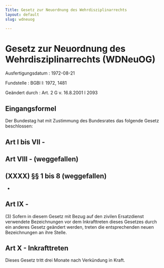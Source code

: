```yaml
---
Title: Gesetz zur Neuordnung des Wehrdisziplinarrechts
layout: default
slug: wdneuog

---
```


# Gesetz zur Neuordnung des Wehrdisziplinarrechts (WDNeuOG)

Ausfertigungsdatum
:   1972-08-21

Fundstelle
:   BGBl I: 1972, 1481

Geändert durch
:   Art. 2 G v. 16.8.2001 I 2093


## Eingangsformel

Der Bundestag hat mit Zustimmung des Bundesrates das folgende Gesetz
beschlossen:


## Art I bis VII - 



## Art VIII - (weggefallen)



## (XXXX) §§ 1 bis 8 (weggefallen)

-


## Art IX - 

(3) Sofern in diesem Gesetz mit Bezug auf den zivilen Ersatzdienst
verwendete Bezeichnungen vor dem Inkrafttreten dieses Gesetzes durch
ein anderes Gesetz geändert werden, treten die entsprechenden neuen
Bezeichnungen an ihre Stelle.


## Art X - Inkrafttreten

Dieses Gesetz tritt drei Monate nach Verkündung in Kraft.

